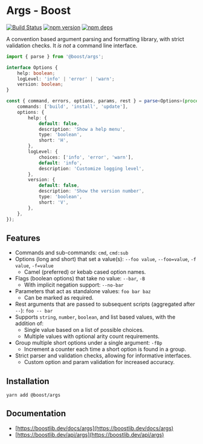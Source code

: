 # Args - Boost

[![Build Status](https://travis-ci.org/milesj/boost.svg?branch=master)](https://travis-ci.org/milesj/boost)
[![npm version](https://badge.fury.io/js/%40boost%2Fargs.svg)](https://www.npmjs.com/package/@boost/args)
[![npm deps](https://david-dm.org/milesj/boost.svg?path=packages/args)](https://www.npmjs.com/package/@boost/args)

A convention based argument parsing and formatting library, with strict validation checks. It _is
not_ a command line interface.

```ts
import { parse } from '@boost/args';

interface Options {
	help: boolean;
	logLevel: 'info' | 'error' | 'warn';
	version: boolean;
}

const { command, errors, options, params, rest } = parse<Options>(process.argv.slice(2), {
	commands: ['build', 'install', 'update'],
	options: {
		help: {
			default: false,
			description: 'Show a help menu',
			type: 'boolean',
			short: 'H',
		},
		logLevel: {
			choices: ['info', 'error', 'warn'],
			default: 'info',
			description: 'Customize logging level',
		},
		version: {
			default: false,
			description: 'Show the version number',
			type: 'boolean',
			short: 'V',
		},
	},
});
```

## Features

- Commands and sub-commands: `cmd`, `cmd:sub`
- Options (long and short) that set a value(s): `--foo value`, `--foo=value`, `-f value`, `-f=value`
  - Camel (preferred) or kebab cased option names.
- Flags (boolean options) that take no value: `--bar`, `-B`
  - With implicit negation support: `--no-bar`
- Parameters that act as standalone values: `foo bar baz`
  - Can be marked as required.
- Rest arguments that are passed to subsequent scripts (aggregated after `--`): `foo -- bar`
- Supports `string`, `number`, `boolean`, and list based values, with the addition of:
  - Single value based on a list of possible choices.
  - Multiple values with optional arity count requirements.
- Group multiple short options under a single argument: `-fBp`
  - Increment a counter each time a short option is found in a group.
- Strict parser and validation checks, allowing for informative interfaces.
  - Custom option and param validation for increased accuracy.

## Installation

```
yarn add @boost/args
```

## Documentation

- [https://boostlib.dev/docs/args](https://boostlib.dev/docs/args)
- [https://boostlib.dev/api/args](https://boostlib.dev/api/args)
